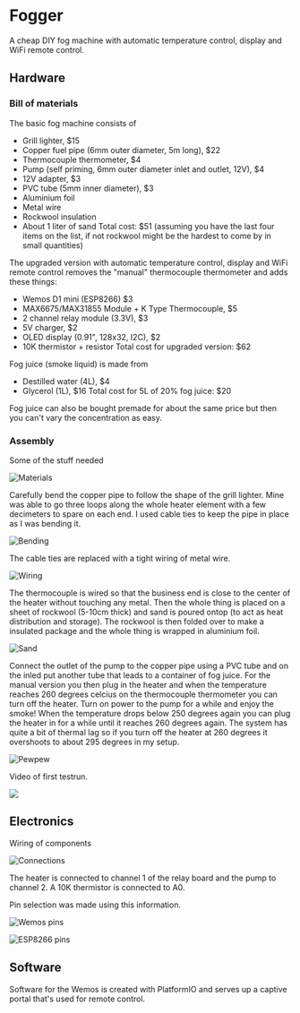 # Fogger
A cheap DIY fog machine with automatic temperature control, display and WiFi remote control.

## Hardware
### Bill of materials
The basic fog machine consists of
* Grill lighter, $15
* Copper fuel pipe (6mm outer diameter, 5m long), $22
* Thermocouple thermometer, $4
* Pump (self priming, 6mm outer diameter inlet and outlet, 12V), $4
* 12V adapter, $3
* PVC tube (5mm inner diameter), $3
* Aluminium foil
* Metal wire
* Rockwool insulation
* About 1 liter of sand
Total cost: $51 (assuming you have the last four items on the list, if not rockwool might be the hardest to come by in small quantities)

The upgraded version with automatic temperature control, display and WiFi remote control removes the "manual" thermocouple thermometer and adds these things:
* Wemos D1 mini (ESP8266) $3
* MAX6675/MAX31855 Module + K Type Thermocouple, $5
* 2 channel relay module (3.3V), $3
* 5V charger, $2
* OLED display (0.91", 128x32, I2C), $2
* 10K thermistor + resistor
Total cost for upgraded version: $62

Fog juice (smoke liquid) is made from
* Destilled water (4L), $4
* Glycerol (1L), $16
Total cost for 5L of 20% fog juice: $20

Fog juice can also be bought premade for about the same price but then you can't vary the concentration as easy.

### Assembly

Some of the stuff needed

![Materials](docs/images/IMG_20200320_124921_result.jpg)

Carefully bend the copper pipe to follow the shape of the grill lighter. Mine was able to go three loops along the whole heater element with a few decimeters to spare on each end. I used cable ties to keep the pipe in place as I was bending it.

![Bending](docs/images/IMG_20200320_132139_result.jpg)

The cable ties are replaced with a tight wiring of metal wire.

![Wiring](docs/images/IMG_20200320_134547_result.jpg)

The thermocouple is wired so that the business end is close to the center of the heater without touching any metal. Then the whole thing is placed on a sheet of rockwool (5-10cm thick) and sand is poured ontop (to act as heat distribution and storage). The rockwool is then folded over to make a insulated package and the whole thing is wrapped in aluminium foil.

![Sand](docs/images/IMG_20200323_131316_result.jpg)

Connect the outlet of the pump to the copper pipe using a PVC tube and on the inled put another tube that leads to a container of fog juice. For the manual version you then plug in the heater and when the temperature reaches 260 degrees celcius on the thermocouple thermometer you can turn off the heater. Turn on power to the pump for a while and enjoy the smoke! When the temperature drops below 250 degrees again you can plug the heater in for a while until it reaches 260 degrees again. The system has quite a bit of thermal lag so if you turn off the heater at 260 degrees it overshoots to about 295 degrees in my setup.

![Pewpew](docs/images/IMG_20200323_134646_result.jpg)

Video of first testrun.

[![](http://img.youtube.com/vi/uRvGTlmDHWQ/0.jpg)](http://www.youtube.com/watch?v=uRvGTlmDHWQ "DIY smoke machine test")

## Electronics
Wiring of components

![Connections](docs/connections_bb.png)

The heater is connected to channel 1 of the relay board and the pump to channel 2. A 10K thermistor is connected to A0.

Pin selection was made using this information.

![Wemos pins](docs/images/wemospins.jpg)

![ESP8266 pins](docs/images/esp8266pins.png)


## Software
Software for the Wemos is created with PlatformIO and serves up a captive portal that's used for remote control.

